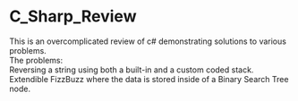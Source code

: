 # C_Sharp_Review
This is an overcomplicated review of c# demonstrating solutions to various problems. <br />
The problems: <br />
  Reversing a string using both a built-in and a custom coded stack. <br />
  Extendible FizzBuzz where the data is stored inside of a Binary Search Tree node. <br />
  

